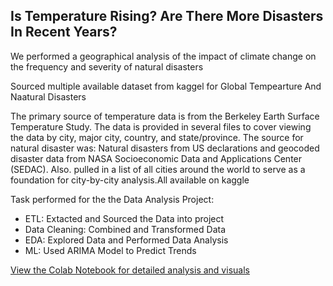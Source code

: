 <h2>Is Temperature Rising? Are There More Disasters In Recent Years? </h2>

<p>We performed a geographical analysis of the impact of climate change on the frequency and severity of natural disasters</p>

<p>Sourced multiple available dataset from kaggel for Global Tempearture And Naatural Disasters</p>
<p>The primary source of temperature data is from the Berkeley Earth Surface Temperature Study. The data is provided in several files to cover viewing the data by city, major city, country, and state/province. 
The source for natural disaster was: Natural disasters from US declarations and geocoded disaster data from NASA Socioeconomic Data and Applications Center (SEDAC). 
Also. pulled in a list of all cities around the world to serve as a foundation for city-by-city analysis.All available on kaggle</p>

<p> Task performed for the the Data Analysis Project:</p>
<ul>
  <li> ETL: Extacted and Sourced the Data into project</li>
  <li> Data Cleaning: Combined and Transformed Data</li>
  <li> EDA: Explored Data and Performed Data Analysis</li>
  <li> ML: Used ARIMA Model to Predict Trends</li>
</ul>

<a href="https://github.com/UsmanCanCode/Temperature_Disaster_Analysis/blob/main/Data_Analysis_Temperature_Disaster.ipynb">View the Colab Notebook for detailed analysis and visuals</a>

